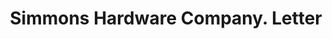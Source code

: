 ---
doi: 10.7916/D8WW8VR9
date_other: '1914'
date_other_textual: '1914'
form: correspondence
genre:
- Letters (correspondence)
name:
- Simmons Hardware Company
object_in_context_url: https://biggert.cul.columbia.edu/items/view/ave_biggert_00658
subject_hierarchical_geographic:
- Minneapolis, Minnesota, United States
subject_name:
- Simmons Hardware Company
title: Simmons Hardware Company. Letter
sort_title: Simmons Hardware Company. Letter
call_number: ave_biggert_00658
coordinates:
- 44.983333333333334,-93.26666666666667
pid: ave_biggert_00658
identifiers: ave_biggert_00658
thumbnail: https://derivativo-3.library.columbia.edu/iiif/2/ldpd:345636/full/!256,256/0/native.jpg
permalink: "/biggert/ave_biggert_00658/"
layout: iiif-image-page
---